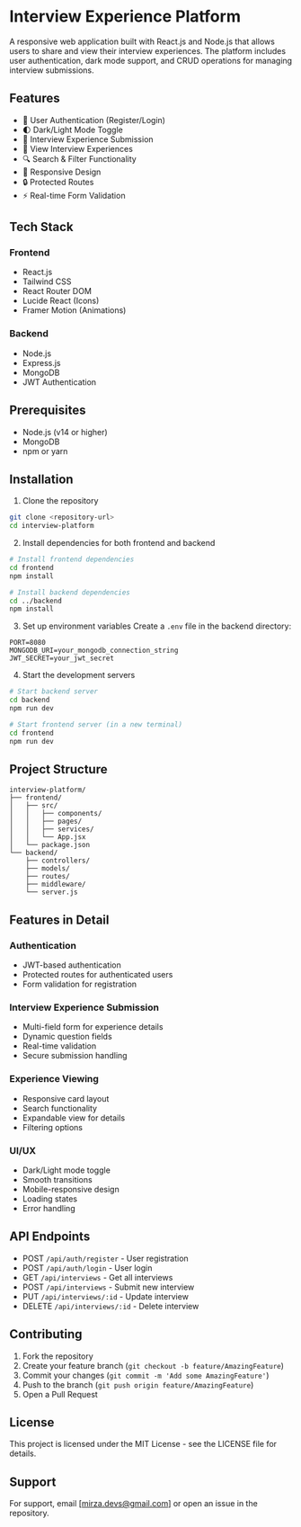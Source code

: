 # Interview Experience Platform

A responsive web application built with React.js and Node.js that allows users to share and view their interview experiences. The platform includes user authentication, dark mode support, and CRUD operations for managing interview submissions.

## Features

- 🔐 User Authentication (Register/Login)
- 🌓 Dark/Light Mode Toggle
- 📝 Interview Experience Submission
- 👀 View Interview Experiences
- 🔍 Search & Filter Functionality
- 📱 Responsive Design
- 🔒 Protected Routes
- ⚡ Real-time Form Validation

## Tech Stack

### Frontend
- React.js
- Tailwind CSS
- React Router DOM
- Lucide React (Icons)
- Framer Motion (Animations)

### Backend
- Node.js
- Express.js
- MongoDB
- JWT Authentication

## Prerequisites

- Node.js (v14 or higher)
- MongoDB
- npm or yarn

## Installation

1. Clone the repository
```bash
git clone <repository-url>
cd interview-platform
```

2. Install dependencies for both frontend and backend
```bash
# Install frontend dependencies
cd frontend
npm install

# Install backend dependencies
cd ../backend
npm install
```

3. Set up environment variables
Create a `.env` file in the backend directory:
```env
PORT=8080
MONGODB_URI=your_mongodb_connection_string
JWT_SECRET=your_jwt_secret
```

4. Start the development servers
```bash
# Start backend server
cd backend
npm run dev

# Start frontend server (in a new terminal)
cd frontend
npm run dev
```

## Project Structure

```
interview-platform/
├── frontend/
│   ├── src/
│   │   ├── components/
│   │   ├── pages/
│   │   ├── services/
│   │   └── App.jsx
│   └── package.json
└── backend/
    ├── controllers/
    ├── models/
    ├── routes/
    ├── middleware/
    └── server.js
```

## Features in Detail

### Authentication
- JWT-based authentication
- Protected routes for authenticated users
- Form validation for registration

### Interview Experience Submission
- Multi-field form for experience details
- Dynamic question fields
- Real-time validation
- Secure submission handling

### Experience Viewing
- Responsive card layout
- Search functionality
- Expandable view for details
- Filtering options

### UI/UX
- Dark/Light mode toggle
- Smooth transitions
- Mobile-responsive design
- Loading states
- Error handling

## API Endpoints

- POST `/api/auth/register` - User registration
- POST `/api/auth/login` - User login
- GET `/api/interviews` - Get all interviews
- POST `/api/interviews` - Submit new interview
- PUT `/api/interviews/:id` - Update interview
- DELETE `/api/interviews/:id` - Delete interview

## Contributing

1. Fork the repository
2. Create your feature branch (`git checkout -b feature/AmazingFeature`)
3. Commit your changes (`git commit -m 'Add some AmazingFeature'`)
4. Push to the branch (`git push origin feature/AmazingFeature`)
5. Open a Pull Request

## License

This project is licensed under the MIT License - see the LICENSE file for details.

## Support

For support, email [mirza.devs@gmail.com] or open an issue in the repository.